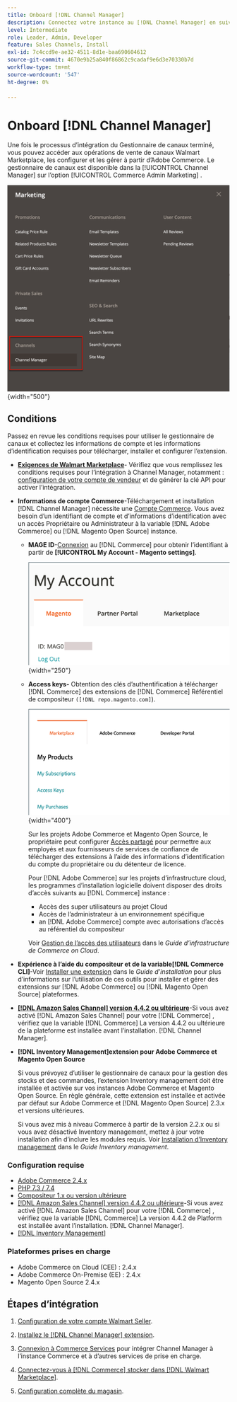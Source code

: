 ```yaml
---
title: Onboard [!DNL Channel Manager]
description: Connectez votre instance au [!DNL Channel Manager] en suivant quelques étapes d’intégration."
level: Intermediate
role: Leader, Admin, Developer
feature: Sales Channels, Install
exl-id: 7c4ccd9e-ae32-4511-8d1e-baa690604612
source-git-commit: 4670e9b25a840f86862c9cadaf9e6d3e70330b7d
workflow-type: tm+mt
source-wordcount: '547'
ht-degree: 0%

---
```



# Onboard [!DNL Channel Manager]

Une fois le processus d’intégration du Gestionnaire de canaux terminé, vous pouvez accéder aux opérations de vente de canaux Walmart Marketplace, les configurer et les gérer à partir d’Adobe Commerce. Le gestionnaire de canaux est disponible dans la [!UICONTROL Channel Manager] sur l’option [!UICONTROL Commerce Admin Marketing] .

![[!DNL Channel Manager] dans la vue Admin](assets/channel-manager-admin-view.png){width="500"}

## Conditions

Passez en revue les conditions requises pour utiliser le gestionnaire de canaux et collectez les informations de compte et les informations d’identification requises pour télécharger, installer et configurer l’extension.

- **[Exigences de Walmart Marketplace](walmart-requirements.md)**- Vérifiez que vous remplissez les conditions requises pour l’intégration à Channel Manager, notamment : [configuration de votre compte de vendeur](https://sellerhelp.walmart.com/seller/s/guide?article=000008219) et de générer la clé API pour activer l’intégration.

- **Informations de compte Commerce**-Téléchargement et installation [!DNL Channel Manager] nécessite une [Compte Commerce](https://experienceleague.adobe.com/docs/commerce-admin/start/commerce-account/commerce-account-create.html). Vous avez besoin d’un identifiant de compte et d’informations d’identification avec un accès Propriétaire ou Administrateur à la variable [!DNL Adobe Commerce] ou [!DNL Magento Open Source] instance.

   - **MAGE ID**-[Connexion](https://account.magento.com/customer/account/login/) au [!DNL Commerce] pour obtenir l’identifiant à partir de **[!UICONTROL My Account - Magento settings]**.

     ![[!DNL MAGEID] on [!DNL Commerce] paramètres du compte](assets/mageid-my-commerce-account.png){width="250"}

   - **Access keys-** Obtention des clés d’authentification à télécharger [!DNL Commerce] des extensions de [!DNL Commerce] Référentiel de compositeur `([!DNL repo.magento.com]`).

     ![[!UICONTROL Commerce Marketplace access keys]](assets/commerce-marketplace-access-keys.png){width="400"}

     Sur les projets Adobe Commerce et Magento Open Source, le propriétaire peut configurer [Accès partagé](https://experienceleague.adobe.com/docs/commerce-admin/start/commerce-account/commerce-account-share.html) pour permettre aux employés et aux fournisseurs de services de confiance de télécharger des extensions à l’aide des informations d’identification du compte du propriétaire ou du détenteur de licence.

     Pour [!DNL Adobe Commerce] sur les projets d’infrastructure cloud, les programmes d’installation logicielle doivent disposer des droits d’accès suivants au [!DNL Commerce] instance :

      - Accès des super utilisateurs au projet Cloud
      - Accès de l’administrateur à un environnement spécifique
      - an [!DNL Adobe Commerce] compte avec autorisations d’accès au référentiel du compositeur

     Voir [Gestion de l’accès des utilisateurs](https://experienceleague.adobe.com/docs/commerce-cloud-service/user-guide/project/user-access.html) dans le *Guide d’infrastructure de Commerce on Cloud*.

- **Expérience à l’aide du compositeur et de la variable[!DNL Commerce CLI]**-Voir [Installer une extension](https://experienceleague.adobe.com/docs/commerce-operations/installation-guide/tutorials/extensions.html) dans le *Guide d’installation* pour plus d’informations sur l’utilisation de ces outils pour installer et gérer des extensions sur [!DNL Adobe Commerce] ou [!DNL Magento Open Source] plateformes.

- **[[!DNL Amazon Sales Channel] version 4.4.2 ou ultérieure](https://experienceleague.adobe.com/docs/commerce-channels/amazon/release-notes.html)**-Si vous avez activé [!DNL Amazon Sales Channel] pour votre [!DNL Commerce] , vérifiez que la variable [!DNL Commerce] La version 4.4.2 ou ultérieure de la plateforme est installée avant l’installation. [!DNL Channel Manager].

- **[!DNL Inventory Management]extension pour Adobe Commerce et Magento Open Source**

  Si vous prévoyez d’utiliser le gestionnaire de canaux pour la gestion des stocks et des commandes, l’extension Inventory management doit être installée et activée sur vos instances Adobe Commerce et Magento Open Source. En règle générale, cette extension est installée et activée par défaut sur Adobe Commerce et [!DNL Magento Open Source] 2.3.x et versions ultérieures.

  Si vous avez mis à niveau Commerce à partir de la version 2.2.x ou si vous avez désactivé Inventory management, mettez à jour votre installation afin d’inclure les modules requis. Voir [Installation d’Inventory management](https://experienceleague.adobe.com/docs/commerce-admin/inventory/get-started/install-update.html) dans le *Guide Inventory management*.

### Configuration requise

- [Adobe Commerce 2.4.x](https://experienceleague.adobe.com/docs/commerce-operations/release/versions.html)
- [PHP 7.3 / 7.4](https://experienceleague.adobe.com/docs/commerce-operations/installation-guide/prerequisites/php-settings.html)
- [Compositeur 1.x ou version ultérieure](https://experienceleague.adobe.com/docs/commerce-cloud-service/user-guide/develop/overview.html)
- [[!DNL Amazon Sales Channel] version 4.4.2 ou ultérieure](https://experienceleague.adobe.com/docs/commerce-channels/amazon/release-notes.html)-Si vous avez activé [!DNL Amazon Sales Channel] pour votre [!DNL Commerce] , vérifiez que la variable [!DNL Commerce] La version 4.4.2 de Platform est installée avant l’installation. [!DNL Channel Manager].
- [[!DNL Inventory Management]](https://experienceleague.adobe.com/docs/commerce-admin/inventory/get-started/install-update.html)

### Plateformes prises en charge

- Adobe Commerce on Cloud (CEE) : 2.4.x
- Adobe Commerce On-Premise (EE) : 2.4.x
- Magento Open Source 2.4.x

## Étapes d’intégration

1. [Configuration de votre compte Walmart Seller](https://seller.walmart.com/signup?q=&amp;origin=solution_provider&amp;src=0014M00001zivMp).

1. [Installez le [!DNL Channel Manager] extension](install.md).

1. [Connexion à Commerce Services](connect.md) pour intégrer Channel Manager à l’instance Commerce et à d’autres services de prise en charge.

1. [Connectez-vous à [!DNL Commerce] stocker dans [!DNL Walmart Marketplace]](connect-marketplace.md).

1. [Configuration complète du magasin](complete-sales-channel-store-setup.md).
